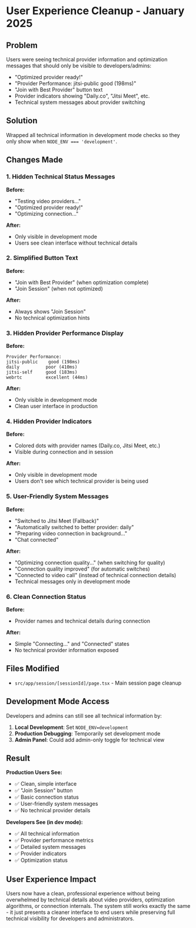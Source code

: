 # User Experience Cleanup - January 2025

## Problem
Users were seeing technical provider information and optimization messages that should only be visible to developers/admins:

- "Optimized provider ready!"
- "Provider Performance: jitsi-public good (198ms)"
- "Join with Best Provider" button text
- Provider indicators showing "Daily.co", "Jitsi Meet", etc.
- Technical system messages about provider switching

## Solution
Wrapped all technical information in development mode checks so they only show when `NODE_ENV === 'development'`.

## Changes Made

### 1. Hidden Technical Status Messages
**Before:**
- "Testing video providers..."
- "Optimized provider ready!"
- "Optimizing connection..."

**After:**
- Only visible in development mode
- Users see clean interface without technical details

### 2. Simplified Button Text
**Before:**
- "Join with Best Provider" (when optimization complete)
- "Join Session" (when not optimized)

**After:**
- Always shows "Join Session"
- No technical optimization hints

### 3. Hidden Provider Performance Display
**Before:**
```
Provider Performance:
jitsi-public    good (198ms)
daily          poor (410ms)
jitsi-self     good (183ms)
webrtc         excellent (44ms)
```

**After:**
- Only visible in development mode
- Clean user interface in production

### 4. Hidden Provider Indicators
**Before:**
- Colored dots with provider names (Daily.co, Jitsi Meet, etc.)
- Visible during connection and in session

**After:**
- Only visible in development mode
- Users don't see which technical provider is being used

### 5. User-Friendly System Messages
**Before:**
- "Switched to Jitsi Meet (Fallback)"
- "Automatically switched to better provider: daily"
- "Preparing video connection in background..."
- "Chat connected"

**After:**
- "Optimizing connection quality..." (when switching for quality)
- "Connection quality improved" (for automatic switches)
- "Connected to video call" (instead of technical connection details)
- Technical messages only in development mode

### 6. Clean Connection Status
**Before:**
- Provider names and technical details during connection

**After:**
- Simple "Connecting..." and "Connected" states
- No technical provider information exposed

## Files Modified

- `src/app/session/[sessionId]/page.tsx` - Main session page cleanup

## Development Mode Access

Developers and admins can still see all technical information by:

1. **Local Development**: Set `NODE_ENV=development`
2. **Production Debugging**: Temporarily set development mode
3. **Admin Panel**: Could add admin-only toggle for technical view

## Result

**Production Users See:**
- ✅ Clean, simple interface
- ✅ "Join Session" button
- ✅ Basic connection status
- ✅ User-friendly system messages
- ✅ No technical provider details

**Developers See (in dev mode):**
- ✅ All technical information
- ✅ Provider performance metrics
- ✅ Detailed system messages
- ✅ Provider indicators
- ✅ Optimization status

## User Experience Impact

Users now have a clean, professional experience without being overwhelmed by technical details about video providers, optimization algorithms, or connection internals. The system still works exactly the same - it just presents a cleaner interface to end users while preserving full technical visibility for developers and administrators.